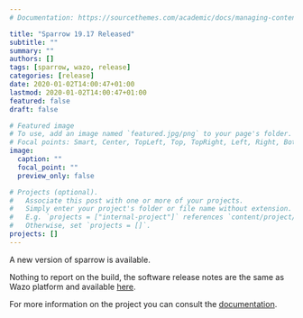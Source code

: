 ```yaml
---
# Documentation: https://sourcethemes.com/academic/docs/managing-content/

title: "Sparrow 19.17 Released"
subtitle: ""
summary: ""
authors: []
tags: [sparrow, wazo, release]
categories: [release]
date: 2020-01-02T14:00:47+01:00
lastmod: 2020-01-02T14:00:47+01:00
featured: false
draft: false

# Featured image
# To use, add an image named `featured.jpg/png` to your page's folder.
# Focal points: Smart, Center, TopLeft, Top, TopRight, Left, Right, BottomLeft, Bottom, BottomRight.
image:
  caption: ""
  focal_point: ""
  preview_only: false

# Projects (optional).
#   Associate this post with one or more of your projects.
#   Simply enter your project's folder or file name without extension.
#   E.g. `projects = ["internal-project"]` references `content/project/deep-learning/index.md`.
#   Otherwise, set `projects = []`.
projects: []
---
```

A new version of sparrow is available.

Nothing to report on the build, the software release notes are the same as Wazo platform and available [here](https://wazo-platform.org/blog/sprint-review-1917).

For more information on the project you can consult the [documentation](../docs).
